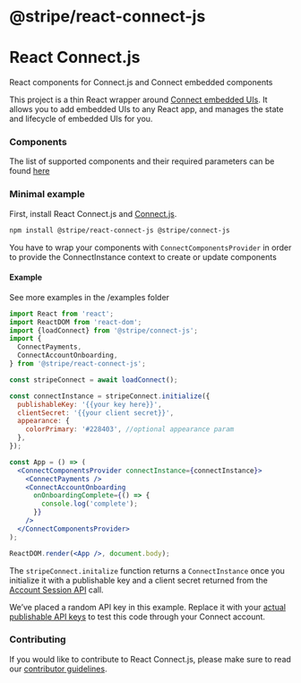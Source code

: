 # @stripe/react-connect-js

# React Connect.js

React components for Connect.js and Connect embedded components

This project is a thin React wrapper around
[Connect embedded UIs](https://stripe.com/docs/connect/get-started-connect-embedded-uis).
It allows you to add embedded UIs to any React app, and manages the state and
lifecycle of embedded UIs for you.

### Components

The list of supported components and their required parameters can be found
[here](https://stripe.com/docs/connect/get-started-connect-embedded-components#supported-connect-embedded-components)

### Minimal example

First, install React Connect.js and
[Connect.js](https://github.com/stripe/connect-js).

```sh
npm install @stripe/react-connect-js @stripe/connect-js
```

You have to wrap your components with `ConnectComponentsProvider` in order to
provide the ConnectInstance context to create or update components

#### Example

See more examples in the /examples folder

```jsx
import React from 'react';
import ReactDOM from 'react-dom';
import {loadConnect} from '@stripe/connect-js';
import {
  ConnectPayments,
  ConnectAccountOnboarding,
} from '@stripe/react-connect-js';

const stripeConnect = await loadConnect();

const connectInstance = stripeConnect.initialize({
  publishableKey: '{{your key here}}',
  clientSecret: '{{your client secret}}',
  appearance: {
    colorPrimary: '#228403', //optional appearance param
  },
});

const App = () => (
  <ConnectComponentsProvider connectInstance={connectInstance}>
    <ConnectPayments />
    <ConnectAccountOnboarding
      onOnboardingComplete={() => {
        console.log('complete');
      }}
    />
  </ConnectComponentsProvider>
);

ReactDOM.render(<App />, document.body);
```

The `stripeConnect.initalize` function returns a `ConnectInstance` once you
initialize it with a publishable key and a client secret returned from the
[Account Session API](https://stripe.com/docs/api/account_sessions/create) call.

We’ve placed a random API key in this example. Replace it with your
[actual publishable API keys](https://dashboard.stripe.com/account/apikeys) to
test this code through your Connect account.

### Contributing

If you would like to contribute to React Connect.js, please make sure to read
our [contributor guidelines](CONTRIBUTING.md).
